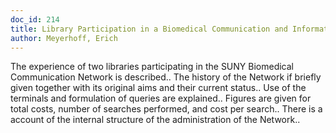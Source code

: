```yaml
---
doc_id: 214
title: Library Participation in a Biomedical Communication and Information Network
author: Meyerhoff, Erich
---
```


The experience of two libraries participating in the SUNY Biomedical 
Communication Network is described..  The history of the Network if briefly
given together with its original aims and their current status.. Use of the
terminals and formulation of queries are explained.. Figures are given for 
total costs, number of searches performed, and cost per search.. There is a 
account of the internal structure of the administration of the Network..